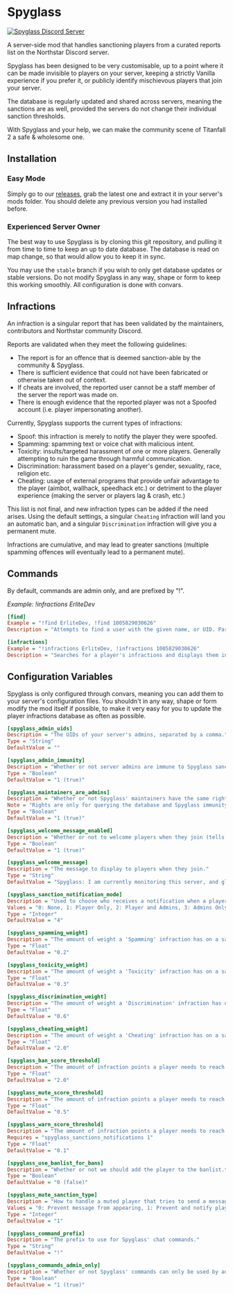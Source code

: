 # Spyglass

<a href="https://discord.com/invite/whKMsPN3nu" target="_blank">
  <img src="https://discordapp.com/api/guilds/897214251414994994/widget.png?style=shield" alt="Spyglass Discord Server"/>
</a>

A server-side mod that handles sanctioning players from a curated reports list on the Northstar Discord server.

Spyglass has been designed to be very customisable, up to a point where it can be made invisible to players on your server, keeping a strictly Vanilla experience if you prefer it, or publicly identify mischievous players that join your server.

The database is regularly updated and shared across servers, meaning the sanctions are as well, provided the servers do not change their individual sanction thresholds.

With Spyglass and your help, we can make the community scene of Titanfall 2 a safe & wholesome one.

## Installation

### Easy Mode 

Simply go to our [releases](https://github.com/Erlite/IMC.Spyglass/releases), grab the latest one and extract it in your server's mods folder.
You should delete any previous version you had installed before.

### Experienced Server Owner

The best way to use Spyglass is by cloning this git repository, and pulling it from time to time to keep an up to date database.
The database is read on map change, so that would allow you to keep it in sync.

You may use the `stable` branch if you wish to only get database updates or stable versions.
Do not modify Spyglass in any way, shape or form to keep this working smoothly. All configuration is done with convars.

## Infractions

An infraction is a singular report that has been validated by the maintainers, contributors and Northstar community Discord. 

Reports are validated when they meet the following guidelines:

- The report is for an offence that is deemed sanction-able by the community & Spyglass.
- There is sufficient evidence that could not have been fabricated or otherwise taken out of context.
- If cheats are involved, the reported user cannot be a staff member of the server the report was made on.
- There is enough evidence that the reported player was not a Spoofed account (i.e. player impersonating another).

Currently, Spyglass supports the current types of infractions:

- Spoof: this infraction is merely to notify the player they were  spoofed.
- Spamming: spamming text or voice chat with malicious intent.
- Toxicity: insults/targeted harassment of one or more players. Generally attempting to ruin the game through harmful communication.
- Discrimination: harassment based on a player's gender, sexuality, race, religion etc.
- Cheating: usage of external programs that provide unfair advantage to the player (aimbot, wallhack, speedhack etc.) or detriment to the player experience (making the server or players lag & crash, etc.)

This list is not final, and new infraction types can be added if the need arises. 
Using the default settings, a singular `Cheating` infraction will land you an automatic ban, and a singular `Discrimination` infraction will give you a permanent mute.

Infractions are cumulative, and may lead to greater sanctions (multiple spamming offences will eventually lead to a permanent mute).

## Commands

By default, commands are admin only, and are prefixed by "!".

*Example: !infractions ErliteDev*

```ini
[find]
Example = "!find ErliteDev, !find 1005829030626"
Description = "Attempts to find a user with the given name, or UID. Partial matches work."

[infractions]
Example = "!infractions ErliteDev, !infractions 1005829030626"
Description = "Searches for a player's infractions and displays them in chat."
```

## Configuration Variables 

Spyglass is only configured through convars, meaning you can add them to your server's configuration files.
You shouldn't in any way, shape or form modify the mod itself if possible, to make it very easy for you to update the player infractions database as often as possible.

```ini
[spyglass_admin_uids]
Description = "The UIDs of your server's admins, separated by a comma."
Type = "String"
DefaultValue = ""

[spyglass_admin_immunity]
Description = "Whether or not server admins are immune to Spyglass sanctions."
Type = "Boolean"
DefaultValue = "1 (true)"

[spyglass_maintainers_are_admins]
Description = "Whether or not Spyglass' maintainers have the same rights as admins."
Note = "Rights are only for querying the database and Spyglass immunity, and do not provide admin power. We will only use it for debugging purposes."
Type = "Boolean"
DefaultValue = "1 (true)"

[spyglass_welcome_message_enabled]
Description = "Whether or not to welcome players when they join (tells them the server is running Spyglass for protection)."
Type = "Boolean"
DefaultValue = "1 (true)"

[spyglass_welcome_message]
Description = "The message to display to players when they join."
Type = "String"
DefaultValue = "Spyglass: I am currently monitoring this server, and global sanctions are in effect."

[spyglass_sanction_notification_mode]
Description = "Used to choose who receives a notification when a player with a sanction joins the server."
Values = "0: None, 1: Player Only, 2: Player and Admins, 3: Admins Only, 4: Everyone"
Type = "Integer"
DefaultValue = "4"

[spyglass_spamming_weight]
Description = "The amount of weight a 'Spamming' infraction has on a sanction calculation score."
Type = "Float"
DefaultValue = "0.2"

[spyglass_toxicity_weight]
Description = "The amount of weight a 'Toxicity' infraction has on a sanction calculation score."
Type = "Float"
DefaultValue = "0.3"

[spyglass_discrimination_weight]
Description = "The amount of weight a 'Discrimination' infraction has on a sanction calculation score."
Type = "Float"
DefaultValue = "0.6"

[spyglass_cheating_weight]
Description = "The amount of weight a 'Cheating' infraction has on a sanction calculation score."
Type = "Float"
DefaultValue = "2.0"

[spyglass_ban_score_threshold]
Description = "The amount of infraction points a player needs to reach before being automatically banned."
Type = "Float"
DefaultValue = "2.0"

[spyglass_mute_score_threshold]
Description = "The amount of infraction points a player needs to reach before being automatically muted."
Type = "Float"
DefaultValue = "0.5"

[spyglass_warn_score_threshold]
Description = "The amount of infraction points a player needs to reach before being automatically muted."
Requires = "spyglass_sanctions_notifications 1"
Type = "Float"
DefaultValue = "0.1"

[spyglass_use_banlist_for_bans]
Description = "Whether or not we should add the player to the banlist.txt if they reach the Ban threshold. If not, they will just be kicked while joining."
Type = "Boolean"
DefaultValue = "0 (false)"

[spyglass_mute_sanction_type]
Description = "How to handle a muted player that tries to send a message in chat."
Values = "0: Prevent message from appearing, 1: Prevent and notify player, 2: Only allow the player to see their own message."
Type = "Integer"
DefaultValue = "1"

[spyglass_command_prefix]
Description = "The prefix to use for Spyglass' chat commands."
Type = "String"
DefaultValue = "!"

[spyglass_commands_admin_only]
Description = "Whether or not Spyglass' commands can only be used by admins."
Type = "Boolean"
DefaultValue = "1 (true)"
```
